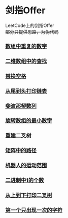 # 剑指Offer
LeetCode上的剑指Offer  
~~部分只提供思路，为伪代码~~

### [数组中重复的数字](shu-zu-zhong-zhong-fu-de-shu-zi-lcof.md)
### [二维数组中的查找](er-wei-shu-zu-zhong-de-cha-zhao-lcof.md)
### [替换空格](ti-huan-kong-ge-lcof.md)
### [从尾到头打印链表](cong-wei-dao-tou-da-yin-lian-biao-lcof.md)
### [斐波那契数列](fei-bo-na-qi-shu-lie-lcof.md)
### [旋转数组的最小数字](xuan-zhuan-shu-zu-de-zui-xiao-shu-zi-lcof.md)
### [重建二叉树](zhong-jian-er-cha-shu-lcof.md)
### [矩阵中的路径](ju-zhen-zhong-de-lu-jing-lcof.md)
### [机器人的运动范围](ji-qi-ren-de-yun-dong-fan-wei-lcof.md)
### [二进制中1的个数](er-jin-zhi-zhong-1de-ge-shu-lcof.md)
### [从上到下打印二叉树](cong-shang-dao-xia-da-yin-er-cha-shu-lcof.md)
### [第一个只出现一次的字符](di-yi-ge-zhi-chu-xian-yi-ci-de-zi-fu-lcof.md)